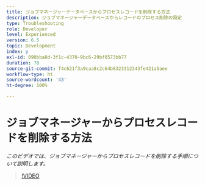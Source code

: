 ```yaml
---
title: ジョブマネージャーデータベースからプロセスレコードを削除する方法
description: ジョブマネージャーデータベースからレコードのプロセス削除の設定
type: Troubleshooting
role: Developer
level: Experienced
version: 6.5
topic: Development
index: y
exl-id: 090bba8d-3f1c-4370-9bc6-29bf0573bb77
duration: 78
source-git-commit: f4c621f3a9caa8c2c64b8323312343fe421a5aee
workflow-type: ht
source-wordcount: '43'
ht-degree: 100%

---
```


# ジョブマネージャーからプロセスレコードを削除する方法

*このビデオでは、ジョブマネージャーからプロセスレコードを削除する手順について説明します。*

>[!VIDEO](https://video.tv.adobe.com/v/335577?quality=12&learn=on)

